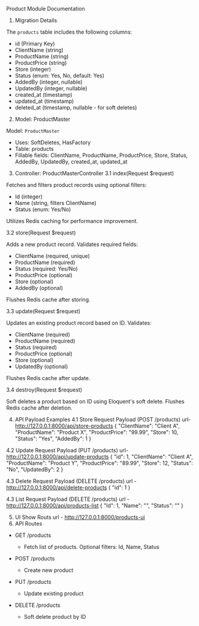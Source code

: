 Product Module Documentation
1. Migration Details

The `products` table includes the following columns:
- id (Primary Key)
- ClientName (string)
- ProductName (string)
- ProductPrice (string)
- Store (integer)
- Status (enum: Yes, No, default: Yes)
- AddedBy (integer, nullable)
- UpdatedBy (integer, nullable)
- created_at (timestamp)
- updated_at (timestamp)
- deleted_at (timestamp, nullable - for soft deletes)

2. Model: ProductMaster

Model: `ProductMaster`
- Uses: SoftDeletes, HasFactory
- Table: products
- Fillable fields: ClientName, ProductName, ProductPrice, Store, Status, AddedBy, UpdatedBy, created_at, updated_at

3. Controller: ProductMasterController
3.1 index(Request $request)

Fetches and filters product records using optional filters:
- Id (integer)
- Name (string, filters ClientName)
- Status (enum: Yes/No)

Utilizes Redis caching for performance improvement.

3.2 store(Request $request)

Adds a new product record. Validates required fields:
- ClientName (required, unique)
- ProductName (required)
- Status (required: Yes/No)
- ProductPrice (optional)
- Store (optional)
- AddedBy (optional)

Flushes Redis cache after storing.

3.3 update(Request $request)

Updates an existing product record based on ID. Validates:
- ClientName (required)
- ProductName (required)
- Status (required)
- ProductPrice (optional)
- Store (optional)
- UpdatedBy (optional)

Flushes Redis cache after update.

3.4 destroy(Request $request)

Soft deletes a product based on ID using Eloquent's soft delete.
Flushes Redis cache after deletion.

4. API Payload Examples
4.1 Store Request Payload (POST /products)
url- http://127.0.0.1:8000/api/store-products
{
  "ClientName": "Client A",
  "ProductName": "Product X",
  "ProductPrice": "99.99",
  "Store": 10,
  "Status": "Yes",
  "AddedBy": 1
}

4.2 Update Request Payload (PUT /products)
url- http://127.0.0.1:8000/api/update-products
{
  "id": 1,
  "ClientName": "Client A",
  "ProductName": "Product Y",
  "ProductPrice": "89.99",
  "Store": 12,
  "Status": "No",
  "UpdatedBy": 2
}

4.3 Delete Request Payload (DELETE /products)
url - http://127.0.0.1:8000/api/delete-products
{
  "id": 1
}

4.3 List Request Payload (DELETE /products)
url - http://127.0.0.1:8000/api/products-list
{
  "Id": 1,
  "Name": "",
  "Status": ""
}

5. UI Show Routs
 url - http://127.0.0.1:8000/products-ui
6. API Routes

- GET /products
  - Fetch list of products. Optional filters: Id, Name, Status

- POST /products
  - Create new product

- PUT /products
  - Update existing product

- DELETE /products
  - Soft delete product by ID
 


